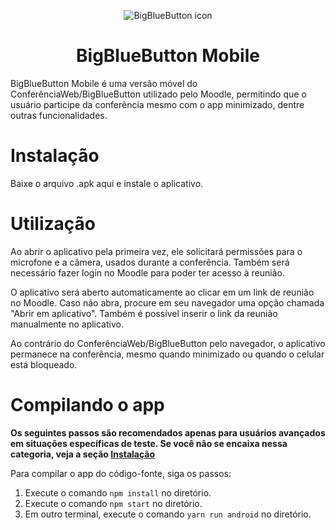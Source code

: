<p align="center">
  <img src="https://github.com/Matheuschn/big-blue-button-mobile/blob/main/ios/BigBlueButtonMobile/Images.xcassets/AppIcon.appiconset/180.png?raw=true" alt="BigBlueButton icon" class="center"> 
</p>
<h1 align="center">
  BigBlueButton Mobile
</h1>
BigBlueButton Mobile é uma versão móvel do ConferênciaWeb/BigBlueButton utilizado pelo Moodle,
permitindo que o usuário participe da conferência mesmo com o app minimizado, dentre outras funcionalidades.

# Instalação
Baixe o arquivo .apk aqui e instale o aplicativo.

# Utilização
Ao abrir o aplicativo pela primeira vez, ele solicitará permissões para o microfone e a câmera, usados durante a conferência.
Também será necessário fazer login no Moodle para poder ter acesso à reunião.

O aplicativo será aberto automaticamente ao clicar em um link de reunião no Moodle. Caso não abra, procure em seu navegador uma opção chamada "Abrir em aplicativo".
Também é possível inserir o link da reunião manualmente no aplicativo.

Ao contrário do ConferênciaWeb/BigBlueButton pelo navegador, o aplicativo permanece na conferência, mesmo quando minimizado ou quando o celular está bloqueado.

# Compilando o app
**Os seguintes passos são recomendados apenas para usuários avançados em situações específicas de teste. Se você não se encaixa nessa categoria, veja a seção [Instalação](#instalação)**

Para compilar o app do código-fonte, siga os passos:
  1. Execute o comando `npm install` no diretório.
  2. Execute o comando `npm start` no diretório.
  3. Em outro terminal, execute o comando `yarn run android` no diretório.
